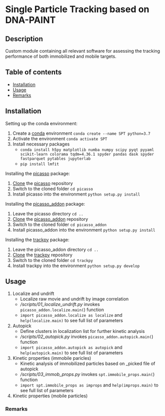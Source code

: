 # Single Particle Tracking based on DNA-PAINT

## Description
Custom module containing all relevant software for assessing the tracking performance of both immobilized and mobile targets.



## Table of contents
* [Installation](#installation)
* [Usage](#usage)
* [Remarks](#remarks)

## Installation

Setting up the conda environment:
1. Create a [conda](https://www.anaconda.com/distribution/) environment ``conda create --name SPT python=3.7``
2. Activate the environment ``conda activate SPT``
3. Install necessary packages 
    * ``conda install h5py matplotlib numba numpy scipy pyqt pyyaml scikit-learn colorama tqdm=4.36.1 spyder pandas dask spyder fastparquet pytables jupyterlab``
    * ``pip install lmfit``


Installing the [picasso](https://github.com/jungmannlab/picasso) package: 

1. [Clone](https://help.github.com/en/articles/cloning-a-repository) the [picasso](https://github.com/jungmannlab/picasso) repository
2. Switch to the cloned folder ``cd picasso``
3. Install picasso into the environment ``python setup.py install``

Installing the [picasso_addon](https://github.com/schwille-paint/picasso_addon) package:

1. Leave the picasso directory ``cd ..``
2. [Clone](https://help.github.com/en/articles/cloning-a-repository) the [picasso_addon](https://github.com/schwille-paint/picasso_addon) repository
3. Switch to the cloned folder ``cd picasso_addon``
4. Install picasso_addon into the environment ``python setup.py install``

Installing the [trackpy](https://github.com/soft-matter/trackpy) package:

1. Leave the picasso_addon directory ``cd ..``
2. [Clone](https://help.github.com/en/articles/cloning-a-repository) the [trackpy](https://github.com/soft-matter/trackpy) repository
3. Switch to the cloned folder ``cd trackpy``
4. Install trackpy into the environment ``python setup.py develop``



## Usage
1. Localize and undrift
    * Localize raw movie and undrift by image correlation
    * */scripts/01_localize_undrift.py* invokes ``picasso_addon.localize.main(``) function
    * ``import picasso_addon.localize as localize`` and ``help(localize.main)`` to see full list of parameters
2. Autopick
    * Define clusters in localization list for further kinetic analysis
    * */scripts/02_autopick.py* invokes ``picasso_addon.autopick.main(``) function
    * ``import picasso_addon.autopick as autopick`` and ``help(autopick.main)`` to see full list of parameters
3. Kinetic properties (immobile paricles)
    * Kinetic analysis of immobilized particles based on _picked file of autopick
    * */scripts/03_immob_props.py* invokes ``spt.immobile_props.main(``) function
    * ``import spt.immobile_props as improps`` and ``help(improps.main)`` to see full list of parameters
4. Kinetic properties (mobile particles)

### Remarks

